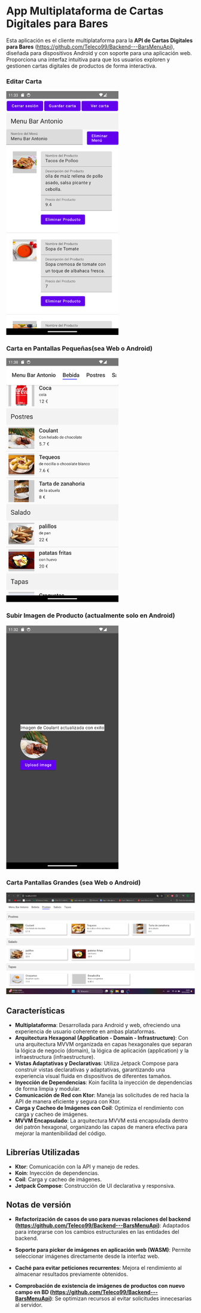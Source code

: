 # App Multiplataforma de Cartas Digitales para Bares

Esta aplicación es el cliente multiplataforma para la **API de Cartas Digitales para Bares** (https://github.com/Teleco99/Backend---BarsMenuApi), diseñada para dispositivos Android y con soporte para una aplicación web. Proporciona una interfaz intuitiva para que los usuarios exploren y gestionen cartas digitales de productos de forma interactiva.

### Editar Carta
<img src="images/EditarMenu.png" alt="Editar carta" width="300"/>


### Carta en Pantallas Pequeñas(sea Web o Android)
<img src="images/MenuCompact.png" alt="Carta en móviles o pantallas pequeñas" width="300"/>


### Subir Imagen de Producto (actualmente solo en Android)
<img src="images/imagenSubida.png" alt="Subir imagen de producto" width="300"/>


### Carta Pantallas Grandes (sea Web o Android)
<img src="images/MenuExpanded.png" alt="Carta en tablet o pantallas grandes"/>


## Características

- **Multiplataforma**: Desarrollada para Android y web, ofreciendo una experiencia de usuario coherente en ambas plataformas.
- **Arquitectura Hexagonal (Application - Domain - Infrastructure)**: Con una arquitectura MVVM organizada en capas hexagonales que separan la lógica de negocio (domain), la lógica de aplicación (application) y la infraestructura (infraestructure).
- **Vistas Adaptativas y Declarativas**: Utiliza Jetpack Compose para construir vistas declarativas y adaptativas, garantizando una experiencia visual fluida en dispositivos de diferentes tamaños.
- **Inyección de Dependencias**: Koin facilita la inyección de dependencias de forma limpia y modular.
- **Comunicación de Red con Ktor**: Maneja las solicitudes de red hacia la API de manera eficiente y segura con Ktor.
- **Carga y Cacheo de Imágenes con Coil**: Optimiza el rendimiento con carga y cacheo de imágenes.
- **MVVM Encapsulado**: La arquitectura MVVM está encapsulada dentro del patrón hexagonal, organizando las capas de manera efectiva para mejorar la mantenibilidad del código.

## Librerías Utilizadas

- **Ktor**: Comunicación con la API y manejo de redes.
- **Koin**: Inyección de dependencias.
- **Coil**: Carga y cacheo de imágenes.
- **Jetpack Compose**: Construcción de UI declarativa y responsiva.

## Notas de versión

- **Refactorización de casos de uso para nuevas relaciones del backend (https://github.com/Teleco99/Backend---BarsMenuApi)**: Adaptados para integrarse con los cambios estructurales en las entidades del backend.

- **Soporte para picker de imágenes en aplicación web (WASM)**: Permite seleccionar imágenes directamente desde la interfaz web.

- **Caché para evitar peticiones recurrentes**: Mejora el rendimiento al almacenar resultados previamente obtenidos.

- **Comprobación de existencia de imágenes de productos con nuevo campo en BD (https://github.com/Teleco99/Backend---BarsMenuApi)**: Se optimizan recursos al evitar solicitudes innecesarias al servidor.